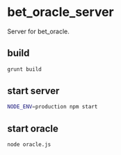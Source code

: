 bet_oracle_server
===========

Server for bet_oracle.

## build
```bash
grunt build
```

## start server
```bash
NODE_ENV=production npm start
```

## start oracle
```bash
node oracle.js
```